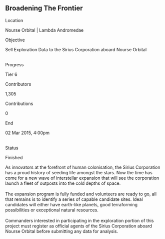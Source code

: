 ## Broadening The Frontier

Location

Nourse Orbital \| Lambda Andromedae

Objective

Sell Exploration Data to the Sirius Corporation aboard Nourse Orbital

\
Progress

Tier 6

Contributors

1,305

Contributions

0

End

02 Mar 2015, 4:00pm

\
Status

Finished

As innovators at the forefront of human colonisation, the Sirius
Corporation has a proud history of seeding life amongst the stars. Now
the time has come for a new wave of interstellar expansion that will see
the corporation launch a fleet of outposts into the cold depths of
space.\
\
The expansion program is fully funded and volunteers are ready to go,
all that remains is to identify a series of capable candidate sites.
Ideal candidates will either have earth-like planets, good terraforming
possibilities or exceptional natural resources.\
\
Commanders interested in participating in the exploration portion of
this project must register as official agents of the Sirius Corporation
aboard Nourse Orbital before submitting any data for analysis.
